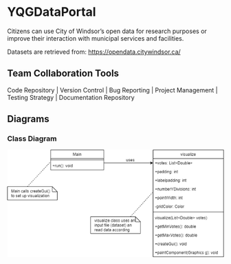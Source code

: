 # YQGDataPortal
Citizens can use City of Windsor’s open data for research purposes or improve their interaction with municipal services and facilities.

Datasets are retrieved from: https://opendata.citywindsor.ca/

## Team Collaboration Tools
Code Repository |
Version Control |
Bug Reporting |
Project Management | 
Testing Strategy |
Documentation Repository 

## Diagrams
### Class Diagram
![](Diagrams/Class%20Diagram.png)

